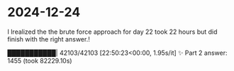 # 2024-12-24

I lrealized the the brute force approach for day 22 took 22 hours but did finish with the right answer.!

███████████| 42103/42103 [22:50:23<00:00, 1.95s/it]
✨ Part 2 answer: 1455 (took 82229.10s)

